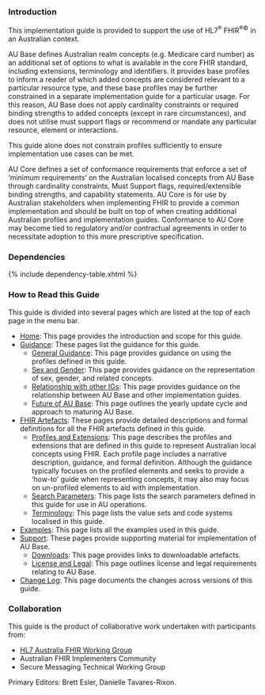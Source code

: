 ### Introduction
This implementation guide is provided to support the use of HL7<sup>&reg;</sup> FHIR<sup>&reg;&copy;</sup> in an Australian context.  

AU Base defines Australian realm concepts (e.g. Medicare card number) as an additional set of options to what is available in the core FHIR standard, including extensions, terminology and identifiers.  It provides base profiles to inform a reader of which added concepts are considered relevant to a particular resource type, and these base profiles may be further constrained in a separate implementation guide for a particular usage.  For this reason, AU Base does not apply cardinality constraints or required binding strengths to added concepts (except in rare circumstances), and does not utilise must support flags or recommend or mandate any particular resource, element or interactions.

This guide alone does not constrain profiles sufficiently to ensure implementation use cases can be met. 

AU Core defines a set of conformance requirements that enforce a set of ‘minimum requirements’ on the Australian localised concepts from AU Base through cardinality constraints, Must Support flags, required/extensible binding strengths, and capability statements. AU Core is for use by Australian stakeholders when implementing FHIR to provide a common implementation and should be built on top of when creating additional Australian profiles and implementation guides. Conformance to AU Core may become tied to regulatory and/or contractual agreements in order to necessitate adoption to this more prescriptive specification.


### Dependencies

{% include dependency-table.xhtml %}

### How to Read this Guide

This guide is divided into several pages which are listed at the top of each page in the menu bar.

- [Home](index.html): This page provides the introduction and scope for this guide.
- [Guidance](guidance.html):  These pages list the guidance for this guide.
  - [General Guidance](generalguidance.html): This page provides guidance on using the profiles defined in this guide.
  - [Sex and Gender](sexgender.html): This page provides guidance on the representation of sex, gender, and related concepts.
  - [Relationship with other IGs](relationship.html): This page provides guidance on the relationship between AU Base and other implementation guides.
  - [Future of AU Base](future.html): This page outlines the yearly update cycle and approach to maturing AU Base.
- [FHIR Artefacts](artifacts.html): These pages provide detailed descriptions and formal definitions for all the FHIR artefacts defined in this guide.
  - [Profiles and Extensions](profiles-and-extensions.html): This page describes the profiles and extensions that are defined in this guide to represent Australian local concepts using FHIR. Each profile page includes a narrative description, guidance, and formal definition. Although the guidance typically focuses on the profiled elements and seeks to provide a ‘how-to’ guide when representing concepts, it may also may focus on un-profiled elements to aid with implementation.
  - [Search Parameters](search-parameters.html): This page lists the search parameters defined in this guide for use in AU operations.
  - [Terminology](terminology.html): This page lists the value sets and code systems localised in this guide.
- [Examples](examples.html): This page lists all the examples used in this guide.
- [Support](support.html): These pages provide supporting material for implementation of AU Base.
  - [Downloads](downloads.html): This page provides links to downloadable artefacts.
  - [License and Legal](license.html): This page outlines license and legal requirements relating to AU Base.
- [Change Log](changes.html): This page documents the changes across versions of this guide.


### Collaboration
This guide is the product of collaborative work undertaken with participants from:

* [HL7 Australia FHIR Working Group](https://confluence.hl7.org/display/HAFWG/HL7+Australia+FHIR+Work+Group+Home)
* Australian FHIR Implementers Community
* Secure Messaging Technical Working Group

Primary Editors: Brett Esler, Danielle Tavares-Rixon.









